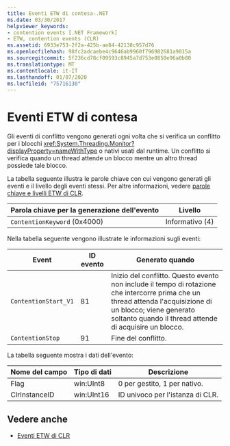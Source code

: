 ```yaml
---
title: Eventi ETW di contesa-.NET
ms.date: 03/30/2017
helpviewer_keywords:
- contention events [.NET Framework]
- ETW, contention events (CLR)
ms.assetid: 6933e753-2f2a-425b-ae84-42138c957d76
ms.openlocfilehash: 98fc2adcaebe4c9646ab9960f796982681a9015a
ms.sourcegitcommit: 5f236cd78cf09593c8945a7d753e0850e96a0b80
ms.translationtype: MT
ms.contentlocale: it-IT
ms.lasthandoff: 01/07/2020
ms.locfileid: "75716130"
---
```

# <a name="contention-etw-events"></a>Eventi ETW di contesa

Gli eventi di conflitto vengono generati ogni volta che si verifica un conflitto per i blocchi <xref:System.Threading.Monitor?displayProperty=nameWithType> o nativi usati dal runtime. Un conflitto si verifica quando un thread attende un blocco mentre un altro thread possiede tale blocco.

La tabella seguente illustra le parole chiave con cui vengono generati gli eventi e il livello degli eventi stessi. Per altre informazioni, vedere [parole chiave e livelli ETW di CLR](clr-etw-keywords-and-levels.md).

|Parola chiave per la generazione dell'evento|Livello|
|-----------------------------------|-----------|
|`ContentionKeyword` (0x4000)|Informativo (4)|

Nella tabella seguente vengono illustrate le informazioni sugli eventi:

|Event|ID evento|Generato quando|
|-----------|--------------|-----------------|
|`ContentionStart_V1`|81|Inizio del conflitto. Questo evento non include il tempo di rotazione che intercorre prima che un thread attenda l'acquisizione di un blocco; viene generato soltanto quando il thread attende di acquisire un blocco.|
|`ContentionStop`|91|Fine del conflitto.|

La tabella seguente mostra i dati dell'evento:

|Nome del campo|Tipo di dati|Descrizione|
|----------------|---------------|-----------------|
|Flag|win:UInt8|0 per gestito, 1 per nativo.|
|ClrInstanceID|win:UInt16|ID univoco per l'istanza di CLR.|

## <a name="see-also"></a>Vedere anche

- [Eventi ETW di CLR](clr-etw-events.md)
